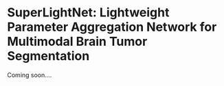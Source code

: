# SuperLightNet: Lightweight Parameter Aggregation Network for Multimodal Brain Tumor Segmentation
Coming soon....
